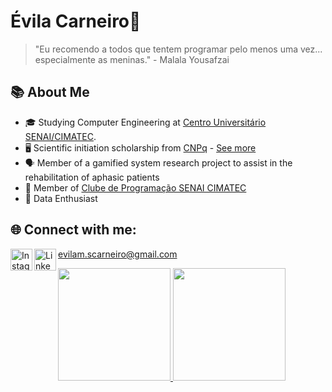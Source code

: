 # Évila Carneiro🌻
<!--<img src="https://i.pinimg.com/originals/4e/aa/0a/4eaa0ac3840f1ca26aa56b4e4e93a146.png" width="25%">-->
<!--Hi, nice you're here! I'm Évila Carneiro, but you can call me Évi.I'm currently studying Computer Engineering at SENAI CIMATEC.

I'm on a journey to gain experience in the tech world, always eager to learn and face new challenges. I have a deep interest in physics, mathematics, quantum computing, and competitive programming. One of the greatest minds to ever walk the Earth, Isaac Newton, once said: "If I have seen further, it is by standing on the shoulders of giants", and is with that philosophy that I harbor the aspiration that one day I'll be able to contribute my own 'brick' to the monumental 'wall of knowledge' that humanity has been building since ancient times.-->

> "Eu recomendo a todos que tentem programar pelo menos uma vez... especialmente as meninas." - Malala Yousafzai

## 📚 About Me

- 🎓 Studying Computer Engineering at [Centro Universitário SENAI/CIMATEC](https://www.senaicimatec.com.br/).
- 🖥️ Scientific initiation scholarship from [CNPq](https://www.gov.br/cnpq/pt-br) - [See more](http://lattes.cnpq.br/3949084844402238)
- 🗣️ Member of a gamified system research project to assist in the rehabilitation of aphasic patients
- 🦆 Member of [Clube de Programação SENAI CIMATEC](https://www.instagram.com/clubedeprogramacaocimatec/)
- 🐍 Data Enthusiast

<!--
## Featured projects

## Contributions to other projects
-->

## 🌐 Connect with me:

evilam.scarneiro@gmail.com
<a href="https://www.instagram.com/evimariia/"><img align="left" alt="Instagram" width="35px" src="https://user-images.githubusercontent.com/80331468/270190543-eafb32ab-7a4e-43fd-910a-188769676a65.png" /></a>
<a href="www.linkedin.com/in/evimariia"><img align="left" alt="LinkedIn" width="35px" src="https://user-images.githubusercontent.com/80331468/270190539-60d7da88-5151-4841-a44b-6fad612242d8.png" /></a>


   
</h1>
<div>
  <a href="https://github.com/evimariia">
  <img height="180em" src="https://github-readme-stats.vercel.app/api?username=evimariia&show_icons=true&theme=dark&include_all_commits=true&count_private=true"/>
  <img height="180em" src="https://github-readme-stats.vercel.app/api/top-langs/?username=evimariia&layout=compact&langs_count=7&theme=dark"/>
</div>
